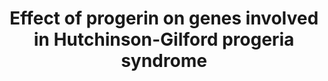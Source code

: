 ---
annotations:
- id: PW:0000013
  parent: disease pathway
  type: Pathway Ontology
  value: disease pathway
- id: DOID:3911
  parent: genetic disease
  type: Disease Ontology
  value: progeria
authors:
- Lorasimons
- DeSl
- Fehrhart
- Eweitz
- Egonw
citedin:
- link: PMC8751594
  title: DNA methylation of ARHGAP30 is negatively associated with ARHGAP30 expression
    in lung adenocarcinoma, which reduces tumor immunity and is detrimental to patient
    survival (2021)
communities:
- Diseases
- RareDiseases
description: The effect of progerin on the involved genes in HGPS. Each coloured box
  shows a different element of the pathway. The red box on the upper right shows that
  upregulation of the p53 pathway leads to apoptosis and senescence. The box beneath
  the red one, the purple one, indicates the inhibition of the Wnt pathway by progerin
  which results in bone abnormalities. The blue box portraits the epigenetic changes
  done by heterochromatin and euchromatin silencing. The green box shows that progerin
  activates SKIP which stimulates the Notch signaling pathway. The orange box surrounds
  the Mi-2/NuRD complex which is depleted by progerin leading mainly to epigenetic
  changes. The final yellow box shows the inhibition of SERBP1 by progerin resulting
  in dysfunctional adipose tissue. Legend shows basic and MIM-interactions and indication
  for methylation.
last-edited: 2021-05-09
ndex: 9af3b910-8b6a-11eb-9e72-0ac135e8bacf
organisms:
- Homo sapiens
redirect_from:
- /index.php/Pathway:WP4320
- /instance/WP4320
- /instance/WP4320_rr123412
revision: r123412
schema-jsonld:
- '@context': https://schema.org/
  '@id': https://wikipathways.github.io/pathways/WP4320.html
  '@type': Dataset
  creator:
    '@type': Organization
    name: WikiPathways
  description: The effect of progerin on the involved genes in HGPS. Each coloured
    box shows a different element of the pathway. The red box on the upper right shows
    that upregulation of the p53 pathway leads to apoptosis and senescence. The box
    beneath the red one, the purple one, indicates the inhibition of the Wnt pathway
    by progerin which results in bone abnormalities. The blue box portraits the epigenetic
    changes done by heterochromatin and euchromatin silencing. The green box shows
    that progerin activates SKIP which stimulates the Notch signaling pathway. The
    orange box surrounds the Mi-2/NuRD complex which is depleted by progerin leading
    mainly to epigenetic changes. The final yellow box shows the inhibition of SERBP1
    by progerin resulting in dysfunctional adipose tissue. Legend shows basic and
    MIM-interactions and indication for methylation.
  keywords:
  - CBX1
  - CBX3
  - CBX5
  - CHD3
  - CHD4
  - E2F1
  - HDAC1
  - HDAC2
  - Histone H3.1
  - Histone H3.2
  - Histone H3.3
  - KDM1A
  - LEF1
  - MBD2
  - MBD3
  - MTA1
  - MTA2
  - MTA3
  - Progerin
  - RB1
  - RBBP4
  - RBBP7
  - SKIP
  - SREBF1
  - SUV39H1
  - TP53
  license: CC0
  name: Effect of progerin on genes involved in Hutchinson-Gilford progeria syndrome
seo: CreativeWork
title: Effect of progerin on genes involved in Hutchinson-Gilford progeria syndrome
wpid: WP4320
---